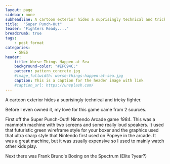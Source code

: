 ```yaml
---
layout: page
sidebar: none
subheadline: A cartoon exterior hides a suprisingly technical and tricky fighter
title:  "Super Punch-Out"
teaser: "Fighters Ready...."
breadcrumb: true
tags:
    - post format
categories:
    - SNES
header:
    title: Worse Things Happen at Sea
    background-color: "#EFC94C;"
    pattern: pattern_concrete.jpg
    #image_fullwidth: worse-things-happen-at-sea.jpg
    caption: This is a caption for the header image with link
    #caption_url: https://unsplash.com/
---
```


A cartoon exterior hides a suprisingly technical and tricky fighter.

Before I even owned it, my love for this game came from 2 sources.

First off the Super Punch-Out!! Nintendo Arcade game _1984_. This was a mammoth machine with two screens and some really loud speakers. It used that futuristic green wireframe style for your boxer and the graphics used that ultra sharp style that Nintendo first used on Popeye in the arcade. It was a great machine, but it was usually expensive so I used to mainly watch other kids play.

Next there was Frank Bruno's Boxing on the Spectrum (Elite ?year?) 
